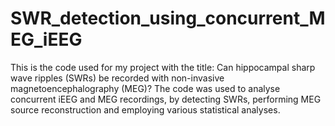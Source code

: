 # SWR_detection_using_concurrent_MEG_iEEG
This is the code used for my project with the title: Can hippocampal sharp wave ripples (SWRs) be recorded with non-invasive magnetoencephalography (MEG)? The code was used to analyse concurrent iEEG and MEG recordings, by detecting SWRs, performing MEG source reconstruction and employing various statistical analyses. 
